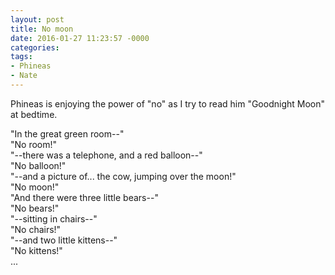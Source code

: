 ```yaml
---
layout: post
title: No moon
date: 2016-01-27 11:23:57 -0000
categories:
tags:
- Phineas
- Nate
---
```

Phineas is enjoying the power of "no" as I try to read him "Goodnight Moon" at bedtime.

"In the great green room--"<br />
"No room!"<br />
"--there was a telephone, and a red balloon--"<br />
"No balloon!"<br />
"--and a picture of... the cow, jumping over the moon!"<br />
"No moon!"<br />
"And there were three little bears--"<br />
"No bears!"<br />
"--sitting in chairs--"<br />
"No chairs!"<br />
"--and two little kittens--"<br />
"No kittens!"<br />
...
